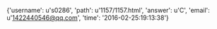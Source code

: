 {'username': u's0286', 'path': u'1157/1157.html', 'answer': u'C', 'email': u'1422440546@qq.com', 'time': '2016-02-25:19:13:38'}